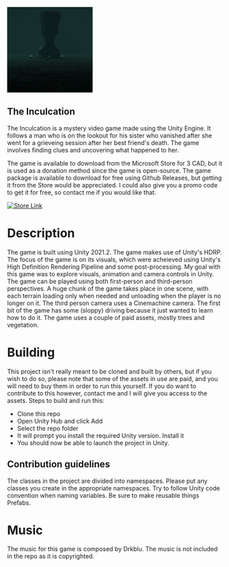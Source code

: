 <img src="Assets/Images/CultGame.png" width="200" height="200" />
<h2>The Inculcation</h2>

The Inculcation is a mystery video game made using the Unity Engine. It follows a man who is on the lookout for his sister who vanished after she went for a grieveing session after her best friend's death. The game involves finding clues and uncovering what happened to her. 

The game is available to download from the Microsoft Store for 3 CAD, but it is used as a donation method since the game is open-source. The game package is available to download for free using Github Releases, but getting it from the Store would be appreciated. I could also give you a promo code to get it for free, so contact me if you would like that.

<a href='	https://www.microsoft.com/store/r/9NL83N6P1RM9'><img src='https://developer.microsoft.com/en-us/store/badges/images/English_get-it-from-MS.png' alt='Store Link' height="50px"/></a>

# Description
The game is built using Unity 2021.2. The game makes use of Unity's HDRP. The focus of the game is on its visuals, which were acheieved using Unity's High Definition Rendering Pipeline and some post-processing. My goal with this game was to explore visuals, animation and camera controls in Unity. The game can be played using both first-person and third-person perspectives. A huge chunk of the game takes place in one scene, with each terrain loading only when needed and unloading when the player is no longer on it. The third person camera uses a Cinemachine camera. The first bit of the game has some (sloppy) driving because it just wanted to learn how to do it. The game uses a couple of paid assets, mostly trees and vegetation.

# Building
This project isn't really meant to be cloned and built by others, but if you wish to do so, please note that some of the assets in use are paid, and you will need to buy them in order to run this yourself. If you do want to contribute to this however, contact me and I will give you access to the assets. 
Steps to build and run this:
- Clone this repo
- Open Unity Hub and click Add
- Select the repo folder
- It will prompt you install the required Unity version. Install it
- You should now be able to launch the project in Unity. 

## Contribution guidelines
The classes in the project are divided into namespaces. Please put any classes you create in the appropriate namespaces. Try to follow Unity code convention when naming variables. Be sure to make reusable things Prefabs. 

# Music
The music for this game is composed by Drkblu. The music is not included in the repo as it is copyrighted. 
